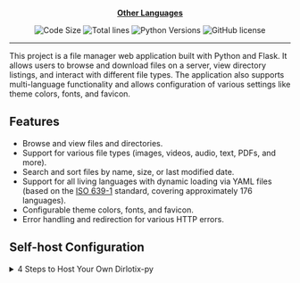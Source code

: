 <div align="center">

[**Other Languages**](.github/README/)
</div>

<p align="center">
  <img src="https://img.shields.io/github/languages/code-size/robonamari/Dirlotix-py?style=flat" alt="Code Size">
  <img src="https://tokei.rs/b1/github/robonamari/Dirlotix-py?style=flat" alt="Total lines">
  <img src="https://img.shields.io/badge/python-%5E3.9-blue" alt="Python Versions">
  <img src="https://img.shields.io/github/license/robonamari/Dirlotix-py" alt="GitHub license">
</p>

---

This project is a file manager web application built with Python and Flask. It allows users to browse and download files on a server, view directory listings, and interact with different file types. The application also supports multi-language functionality and allows configuration of various settings like theme colors, fonts, and favicon.

## Features
- Browse and view files and directories.
- Support for various file types (images, videos, audio, text, PDFs, and more).
- Search and sort files by name, size, or last modified date.
- Support for all living languages with dynamic loading via YAML files (based on the [ISO 639-1](https://en.wikipedia.org/wiki/List_of_ISO_639_language_codes) standard, covering approximately 176 languages).
- Configurable theme colors, fonts, and favicon.
- Error handling and redirection for various HTTP errors.
## Self-host Configuration
<details>
<summary>4 Steps to Host Your Own Dirlotix-py</summary>

### 1. Clone the Repository
```bash
git clone https://github.com/robonamari/Dirlotix-py
```

### 2. Install Python and Dependencies
Install Python, then install the required Python dependencies:
```bash
pip install -r requirements.txt
```

### 3. Configure the Script
1. Rename **.env.example** to **.env**.
2. The full descriptions of the environment variables are written inside the `.env` file, and you need to fill them out accordingly.

### 4. Run the Script
```bash
python index.py
```

### Done!
Your script should be fully configured and ready to run!

</details>
